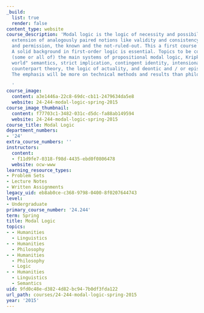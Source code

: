 ```yaml
---
_build:
  list: true
  render: false
content_type: website
course_description: 'Modal logic is the logic of necessity and possibility, and by
  extension of analogously paired notions like validity and consistency, obligation
  and permission, the known and the not-ruled-out. This a first course in the area.
  A solid background in first-order logic is essential. Topics to be covered include
  (some or all of) the main systems of propositional modal logic, Kripkean "possible
  world" semantics, strict implication, contingent identity, intensional objects,
  counterpart theory, the logic of actuality, and deontic and / or epistemic logic.
  The emphasis will be more on technical methods and results than philosophical applications.

  '
course_image:
  content: a3e1446a-22c8-69dc-cb11-2479634da5e8
  website: 24-244-modal-logic-spring-2015
course_image_thumbnail:
  content: f77703c1-3482-031c-d5dc-fa88ab149594
  website: 24-244-modal-logic-spring-2015
course_title: Modal Logic
department_numbers:
- '24'
extra_course_numbers: ''
instructors:
  content:
  - f11d9fe7-0318-f98d-4435-ebd0f0806478
  website: ocw-www
learning_resource_types:
- Problem Sets
- Lecture Notes
- Written Assignments
legacy_uid: eb8ab0ce-c368-9798-0400-8f0207644743
level:
- Undergraduate
primary_course_number: '24.244'
term: Spring
title: Modal Logic
topics:
- - Humanities
  - Linguistics
- - Humanities
  - Philosophy
- - Humanities
  - Philosophy
  - Logic
- - Humanities
  - Linguistics
  - Semantics
uid: 9fd0c48e-d382-4d82-bc94-7b0df3fda122
url_path: courses/24-244-modal-logic-spring-2015
year: '2015'
---
```

